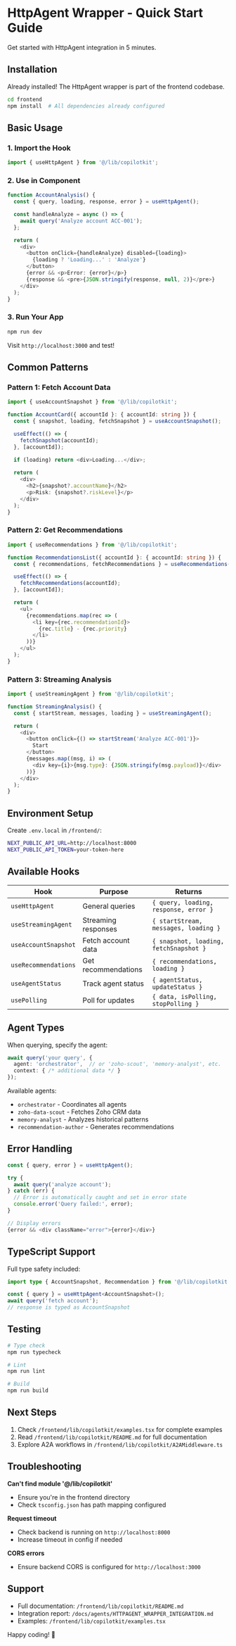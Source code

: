 # HttpAgent Wrapper - Quick Start Guide

Get started with HttpAgent integration in 5 minutes.

## Installation

Already installed! The HttpAgent wrapper is part of the frontend codebase.

```bash
cd frontend
npm install  # All dependencies already configured
```

## Basic Usage

### 1. Import the Hook

```typescript
import { useHttpAgent } from '@/lib/copilotkit';
```

### 2. Use in Component

```typescript
function AccountAnalysis() {
  const { query, loading, response, error } = useHttpAgent();

  const handleAnalyze = async () => {
    await query('Analyze account ACC-001');
  };

  return (
    <div>
      <button onClick={handleAnalyze} disabled={loading}>
        {loading ? 'Loading...' : 'Analyze'}
      </button>
      {error && <p>Error: {error}</p>}
      {response && <pre>{JSON.stringify(response, null, 2)}</pre>}
    </div>
  );
}
```

### 3. Run Your App

```bash
npm run dev
```

Visit `http://localhost:3000` and test!

## Common Patterns

### Pattern 1: Fetch Account Data

```typescript
import { useAccountSnapshot } from '@/lib/copilotkit';

function AccountCard({ accountId }: { accountId: string }) {
  const { snapshot, loading, fetchSnapshot } = useAccountSnapshot();

  useEffect(() => {
    fetchSnapshot(accountId);
  }, [accountId]);

  if (loading) return <div>Loading...</div>;
  
  return (
    <div>
      <h2>{snapshot?.accountName}</h2>
      <p>Risk: {snapshot?.riskLevel}</p>
    </div>
  );
}
```

### Pattern 2: Get Recommendations

```typescript
import { useRecommendations } from '@/lib/copilotkit';

function RecommendationsList({ accountId }: { accountId: string }) {
  const { recommendations, fetchRecommendations } = useRecommendations();

  useEffect(() => {
    fetchRecommendations(accountId);
  }, [accountId]);

  return (
    <ul>
      {recommendations.map(rec => (
        <li key={rec.recommendationId}>
          {rec.title} - {rec.priority}
        </li>
      ))}
    </ul>
  );
}
```

### Pattern 3: Streaming Analysis

```typescript
import { useStreamingAgent } from '@/lib/copilotkit';

function StreamingAnalysis() {
  const { startStream, messages, loading } = useStreamingAgent();

  return (
    <div>
      <button onClick={() => startStream('Analyze ACC-001')}>
        Start
      </button>
      {messages.map((msg, i) => (
        <div key={i}>{msg.type}: {JSON.stringify(msg.payload)}</div>
      ))}
    </div>
  );
}
```

## Environment Setup

Create `.env.local` in `/frontend/`:

```bash
NEXT_PUBLIC_API_URL=http://localhost:8000
NEXT_PUBLIC_API_TOKEN=your-token-here
```

## Available Hooks

| Hook | Purpose | Returns |
|------|---------|---------|
| `useHttpAgent` | General queries | `{ query, loading, response, error }` |
| `useStreamingAgent` | Streaming responses | `{ startStream, messages, loading }` |
| `useAccountSnapshot` | Fetch account data | `{ snapshot, loading, fetchSnapshot }` |
| `useRecommendations` | Get recommendations | `{ recommendations, loading }` |
| `useAgentStatus` | Track agent status | `{ agentStatus, updateStatus }` |
| `usePolling` | Poll for updates | `{ data, isPolling, stopPolling }` |

## Agent Types

When querying, specify the agent:

```typescript
await query('your query', {
  agent: 'orchestrator',  // or 'zoho-scout', 'memory-analyst', etc.
  context: { /* additional data */ }
});
```

Available agents:
- `orchestrator` - Coordinates all agents
- `zoho-data-scout` - Fetches Zoho CRM data
- `memory-analyst` - Analyzes historical patterns
- `recommendation-author` - Generates recommendations

## Error Handling

```typescript
const { query, error } = useHttpAgent();

try {
  await query('analyze account');
} catch (err) {
  // Error is automatically caught and set in error state
  console.error('Query failed:', error);
}

// Display errors
{error && <div className="error">{error}</div>}
```

## TypeScript Support

Full type safety included:

```typescript
import type { AccountSnapshot, Recommendation } from '@/lib/copilotkit';

const { query } = useHttpAgent<AccountSnapshot>();
await query('fetch account');
// response is typed as AccountSnapshot
```

## Testing

```bash
# Type check
npm run typecheck

# Lint
npm run lint

# Build
npm run build
```

## Next Steps

1. Check `/frontend/lib/copilotkit/examples.tsx` for complete examples
2. Read `/frontend/lib/copilotkit/README.md` for full documentation
3. Explore A2A workflows in `/frontend/lib/copilotkit/A2AMiddleware.ts`

## Troubleshooting

**Can't find module '@/lib/copilotkit'**
- Ensure you're in the frontend directory
- Check `tsconfig.json` has path mapping configured

**Request timeout**
- Check backend is running on `http://localhost:8000`
- Increase timeout in config if needed

**CORS errors**
- Ensure backend CORS is configured for `http://localhost:3000`

## Support

- Full documentation: `/frontend/lib/copilotkit/README.md`
- Integration report: `/docs/agents/HTTPAGENT_WRAPPER_INTEGRATION.md`
- Examples: `/frontend/lib/copilotkit/examples.tsx`

Happy coding! 🚀
